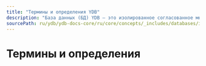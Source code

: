 ```yaml
---
title: "Термины и определения YDB"
description: "База данных (БД) YDB — это изолированное согласованное множество данных, доступ к которому осуществляется через сервис YDB, обеспечивающий масштабируемость, отказоустойчивость, и автоматическую репликацию данных."
sourcePath: ru/ydb/ydb-docs-core/ru/core/concepts/_includes/databases/intro.md
---
```



# Термины и определения
